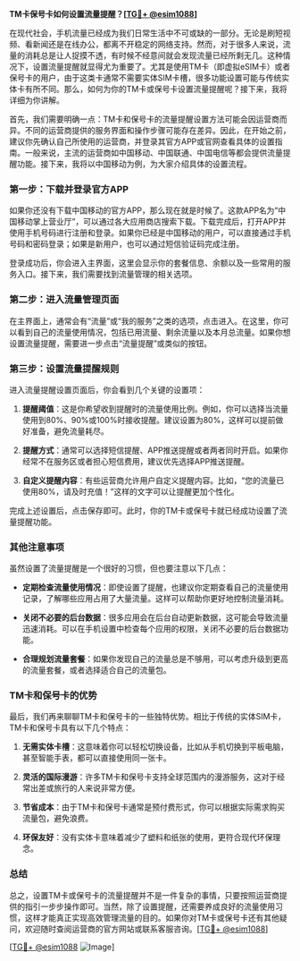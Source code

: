 **TM卡保号卡如何设置流量提醒？[[TG💪+ @esim1088](https://t.me/s/esim1088)]**

在现代社会，手机流量已经成为我们日常生活中不可或缺的一部分。无论是刷短视频、看新闻还是在线办公，都离不开稳定的网络支持。然而，对于很多人来说，流量的消耗总是让人捉摸不透，有时候不经意间就会发现流量已经所剩无几。这种情况下，设置流量提醒就显得尤为重要了。尤其是使用TM卡（即虚拟eSIM卡）或者保号卡的用户，由于这类卡通常不需要实体SIM卡槽，很多功能设置可能与传统实体卡有所不同。那么，如何为你的TM卡或保号卡设置流量提醒呢？接下来，我将详细为你讲解。

首先，我们需要明确一点：TM卡和保号卡的流量提醒设置方法可能会因运营商而异。不同的运营商提供的服务界面和操作步骤可能存在差异。因此，在开始之前，建议你先确认自己所使用的运营商，并登录其官方APP或官网查看具体的设置指南。一般来说，主流的运营商如中国移动、中国联通、中国电信等都会提供流量提醒功能。接下来，我将以中国移动为例，为大家介绍具体的设置流程。

### 第一步：下载并登录官方APP

如果你还没有下载中国移动的官方APP，那么现在就是时候了。这款APP名为“中国移动掌上营业厅”，可以通过各大应用商店搜索下载。下载完成后，打开APP并使用手机号码进行注册和登录。如果你已经是中国移动的用户，可以直接通过手机号码和密码登录；如果是新用户，也可以通过短信验证码完成注册。

登录成功后，你会进入主界面，这里会显示你的套餐信息、余额以及一些常用的服务入口。接下来，我们需要找到流量管理的相关选项。

### 第二步：进入流量管理页面

在主界面上，通常会有“流量”或“我的服务”之类的选项，点击进入。在这里，你可以看到自己的流量使用情况，包括已用流量、剩余流量以及本月总流量。如果你想设置流量提醒，需要进一步点击“流量提醒”或类似的按钮。

### 第三步：设置流量提醒规则

进入流量提醒设置页面后，你会看到几个关键的设置项：

1. **提醒阈值**：这是你希望收到提醒时的流量使用比例。例如，你可以选择当流量使用到80%、90%或100%时接收提醒。建议设置为80%，这样可以提前做好准备，避免流量耗尽。
   
2. **提醒方式**：通常可以选择短信提醒、APP推送提醒或者两者同时开启。如果你经常不在服务区或者担心短信费用，建议优先选择APP推送提醒。

3. **自定义提醒内容**：有些运营商允许用户自定义提醒内容。比如，“您的流量已使用80%，请及时充值！”这样的文字可以让提醒更加个性化。

完成上述设置后，点击保存即可。此时，你的TM卡或保号卡就已经成功设置了流量提醒功能。

### 其他注意事项

虽然设置了流量提醒是一个很好的习惯，但也要注意以下几点：

- **定期检查流量使用情况**：即使设置了提醒，也建议你定期查看自己的流量使用记录，了解哪些应用占用了大量流量。这样可以帮助你更好地控制流量消耗。
  
- **关闭不必要的后台数据**：很多应用会在后台自动更新数据，这可能会导致流量迅速消耗。可以在手机设置中检查每个应用的权限，关闭不必要的后台数据功能。

- **合理规划流量套餐**：如果你发现自己的流量总是不够用，可以考虑升级到更高的流量套餐，或者选择适合自己的流量包。

### TM卡和保号卡的优势

最后，我们再来聊聊TM卡和保号卡的一些独特优势。相比于传统的实体SIM卡，TM卡和保号卡具有以下几个特点：

1. **无需实体卡槽**：这意味着你可以轻松切换设备，比如从手机切换到平板电脑，甚至智能手表，都可以直接使用同一张卡。
   
2. **灵活的国际漫游**：许多TM卡和保号卡支持全球范围内的漫游服务，这对于经常出差或旅行的人来说非常方便。

3. **节省成本**：由于TM卡和保号卡通常是预付费形式，你可以根据实际需求购买流量包，避免浪费。

4. **环保友好**：没有实体卡意味着减少了塑料和纸张的使用，更符合现代环保理念。

### 总结

总之，设置TM卡或保号卡的流量提醒并不是一件复杂的事情，只要按照运营商提供的指引一步步操作即可。当然，除了设置提醒，还需要养成良好的流量使用习惯，这样才能真正实现高效管理流量的目的。如果你对TM卡或保号卡还有其他疑问，欢迎随时查阅运营商的官方网站或联系客服咨询。[[TG💪+ @esim1088](https://t.me/s/esim1088)]

[[TG💪+ @esim1088](https://t.me/s/esim1088) ![Image](https://i.postimg.cc/4NQfJmqS/Snipaste-2025-05-13-00-14-12.png)]